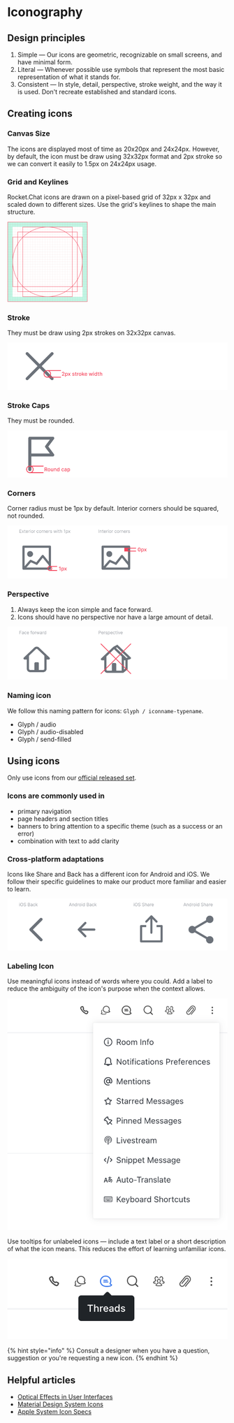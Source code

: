 # Iconography

## Design principles

1. Simple — Our icons are geometric, recognizable on small screens, and have minimal form.
2. Literal — Whenever possible use symbols that represent the most basic representation of what it stands for.
3. Consistent — In style, detail, perspective, stroke weight, and the way it is used. Don't recreate established and standard icons.

## Creating icons

### Canvas Size

The icons are displayed most of time as 20x20px and 24x24px. However, by default, the icon must be draw using 32x32px format and 2px stroke so we can convert it easily to 1.5px on 24x24px usage.

### Grid and Keylines

Rocket.Chat icons are drawn on a pixel-based grid of 32px x 32px and scaled down to different sizes. Use the grid's keylines to shape the main structure.

![](../../../.gitbook/assets/image-1%20%281%29.png)

### Stroke

They must be draw using 2px strokes on 32x32px canvas.

![](../../../.gitbook/assets/stroke.png)

### Stroke Caps

They must be rounded.

![](../../../.gitbook/assets/round-cap.png)

### Corners

Corner radius must be 1px by default. Interior corners should be squared, not rounded.

![](../../../.gitbook/assets/corners%20%281%29.png)

### Perspective

1. Always keep the icon simple and face forward.
2. Icons should have no perspective nor have a large amount of detail. 

![](../../../.gitbook/assets/perspective%20%281%29.png)

### Naming icon

We follow this naming pattern for icons: `Glyph / iconname-typename`.

* Glyph / audio
* Glyph / audio-disabled
* Glyph / send-filled

## Using icons

Only use icons from our [official released set](https://www.figma.com/file/gC0Y4IH5uthUymNW85If7EA2/Styleguide?node-id=110%3A41).

### Icons are commonly used in

* primary navigation
* page headers and section titles
* banners to bring attention to a specific theme \(such as a success or an error\)
* combination with text to add clarity

### Cross-platform adaptations

Icons like Share and Back has a different icon for Android and iOS. We follow their specific guidelines to make our product more familiar and easier to learn.

![](../../../.gitbook/assets/platform.png)

### Labeling Icon

Use meaningful icons instead of words where you could. Add a label to reduce the ambiguity of the icon's purpose when the context allows.

![](../../../.gitbook/assets/included-label.png)

Use tooltips for unlabeled icons — include a text label or a short description of what the icon means. This reduces the effort of learning unfamiliar icons.

![](../../../.gitbook/assets/unlabeled-icon.png)

{% hint style="info" %}
Consult a designer when you have a question, suggestion or you're requesting a new icon.
{% endhint %}

## Helpful articles

* [Optical Effects in User Interfaces](https://medium.muz.li/optical-effects-9fca82b4cd9a)
* [Material Design System Icons](https://material.io/design/iconography/system-icons.html#grid-and-keyline-shapes)
* [Apple System Icon Specs](https://developer.apple.com/design/human-interface-guidelines/ios/icons-and-images/system-icons/)



